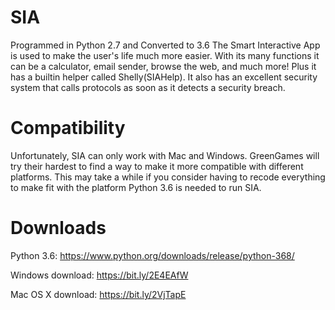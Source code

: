 # SIA
Programmed in Python 2.7 and Converted to 3.6
The Smart Interactive App is used to make the user's life much more easier. With its many functions it can be a calculator, email sender, browse the web, and much more! Plus it has a builtin helper called Shelly(SIAHelp). It also has an excellent security system that calls protocols as soon as it detects a security breach.

# Compatibility
Unfortunately, SIA can only work with Mac and Windows. GreenGames will try their hardest to find a way to make it more compatible with different platforms. This may take a while if you consider having to recode everything to make fit with the platform
Python 3.6 is needed to run SIA.

# Downloads
Python 3.6: https://www.python.org/downloads/release/python-368/

Windows download:
https://bit.ly/2E4EAfW

Mac OS X download:
https://bit.ly/2VjTapE
